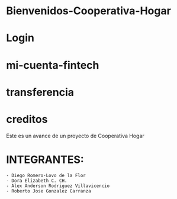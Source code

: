 # Bienvenidos-Cooperativa-Hogar
# Login

# mi-cuenta-fintech

# transferencia
# creditos

Este es un avance de un proyecto de Cooperativa Hogar

# INTEGRANTES:

    - Diego Romero-Lovo de la Flor
    - Dora Elizabeth C. CH.
    - Alex Anderson Rodriguez Villavicencio
    - Roberto Jose Gonzalez Carranza